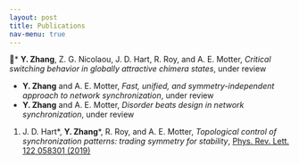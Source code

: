 ```yaml
---
layout: post
title: Publications
nav-menu: true
---
```


* **Y. Zhang**, Z. G. Nicolaou, J. D. Hart, R. Roy, and A. E. Motter, *Critical switching behavior in globally attractive chimera states*, under review
* **Y. Zhang** and A. E. Motter, *Fast, unified, and symmetry-independent approach to network synchronization*, under review
* **Y. Zhang** and A. E. Motter, *Disorder beats design in network synchronization*, under review
1. J. D. Hart*, __Y. Zhang__*, R. Roy, and A. E. Motter, *Topological control of synchronization patterns: trading symmetry for stability*, [Phys. Rev. Lett. 122 058301 (2019)](https://doi.org/10.1103/PhysRevLett.122.058301)
